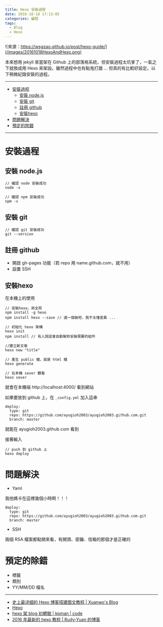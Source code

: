 ```yaml
---
title: Hexo 安裝過程
date: 2016-10-18 17:13:05
categories: 編程
tags:
  - Blog
  - Hexo
---
```


![來源：https://wsgzao.github.io/post/hexo-guide/](/images/20161018HexoAndHexo.png)

本來想用 jekyll 來當架在 Github 上的部落格系統，但安裝過程太坑爹了，一氣之下就換成用 Hexo 來架設。雖然過程中也有點鬼打牆 ... 但真的有比較好設定。以下稍微紀錄安裝的過程。

<!-- more -->

---

<!-- toc -->

- [安裝過程](#安裝過程)
	- [安裝 node.js](#安裝-nodejs)
	- [安裝 git](#安裝-git)
	- [註冊 github](#註冊-github)
	- [安裝hexo](#安裝hexo)
- [問題解決](#問題解決)
- [預定的除錯](#預定的除錯)

<!-- tocstop -->

---

# 安裝過程

## 安裝 node.js

```=
// 確認 node 安裝成功
node -v

// 確認 npm 安裝成功
npm -v
```

## 安裝 git

```=
// 確認 git 安裝成功
git --version

```

## 註冊 github

- 開啟 gh-pages 功能（若 repo 用 name.github.com，就不用）
- 設置 SSH

## 安裝hexo

在本機上的使用

```=
// 安裝hexo，用全局
npm install -g hexo
npm install hexo --save // 選一個裝吧，我不太懂差異 ...

// 初始化 hexo 架構
hexo init
npm install // 有人說這會自動幫妳安裝需要的組件

//建立新文章
hexo new "title"

// 產生 public 檔，就是 html 檔
hexo generate

// 在本機 sever 觀看
hexo sever
```

就會在本機端 http://localhost:4000/ 看到網站

如果要放到 github 上，在 `_config.yml` 加入這串

```=
deploy:
  type: git
  repo: https://github.com/ayugioh2003/ayugioh2003.github.com.git
  branch: master
```

就能在 ayugioh2003.github.com 看到

接著輸入

```=
// push 到 github 上
hexo deploy
```

# 問題解決

- Yaml

我他媽卡在這裡幾個小時啊！！！

```=
deploy:
  type: git
  repo: https://github.com/ayugioh2003/ayugioh2003.github.com.git
  branch: master
```

- SSH

兩個 RSA 檔案都點開來看，有開頭、密鑰、信箱的那個才是正確的


# 預定的除錯

- 標籤
- 類別
- YY/MM/DD 檔名

---

* [史上最详细的 Hexo 博客搭建图文教程 | Xuanwo's Blog](https://xuanwo.org/2015/03/26/hexo-intor/)
* [Hexo](https://hexo.io/zh-tw/)
* [hexo 架 blog 初體驗 | kpman | code](http://code.kpman.cc/2013/04/26/hexo%E6%9E%B6blog%E5%88%9D%E9%AB%94%E9%A9%97/)
* [2016 年最新的 hexo 教程 | Rudy-Yuan 的博客](http://www.rudy-yuan.net/archives/2016-newest-hexo-guide/)
